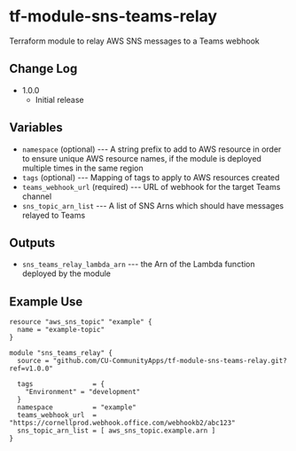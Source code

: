 # tf-module-sns-teams-relay
Terraform module to relay AWS SNS messages to a Teams webhook

## Change Log
- 1.0.0
  - Initial release

## Variables

- `namespace` (optional) --- A string prefix to add to AWS resource in order to ensure unique AWS resource names, if the module is deployed multiple times in the same region
- `tags` (optional) --- Mapping of tags to apply to AWS resources created
- `teams_webhook_url` (required) --- URL of webhook for the target Teams channel
- `sns_topic_arn_list` --- A list of SNS Arns which should have messages relayed to Teams

## Outputs

- `sns_teams_relay_lambda_arn` --- the Arn of the Lambda function deployed by the module

## Example Use

```
resource "aws_sns_topic" "example" {
  name = "example-topic"
}

module "sns_teams_relay" {
  source = "github.com/CU-CommunityApps/tf-module-sns-teams-relay.git?ref=v1.0.0"
  
  tags               = {
    "Environment" = "development"
  }
  namespace          = "example"
  teams_webhook_url  = "https://cornellprod.webhook.office.com/webhookb2/abc123"
  sns_topic_arn_list = [ aws_sns_topic.example.arn ]
}

```